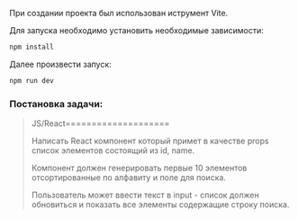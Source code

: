 При создании проекта был использован иструмент Vite.

Для запуска необходимо установить необходимые зависимости:

```bash
npm install
```
Далее произвести запуск:
```bash
npm run dev
```

### Постановка задачи:

>JS/React====================
>
>Написать React компонент который примет в качестве props список элементов состоящий из id, name.
>
>Компонент должен генерировать первые 10 элементов отсортированные по алфавиту и поле для поиска. 
>
>Пользователь может ввести текст в input - список должен обновиться и показать все элементы содержащие строку поиска. 
